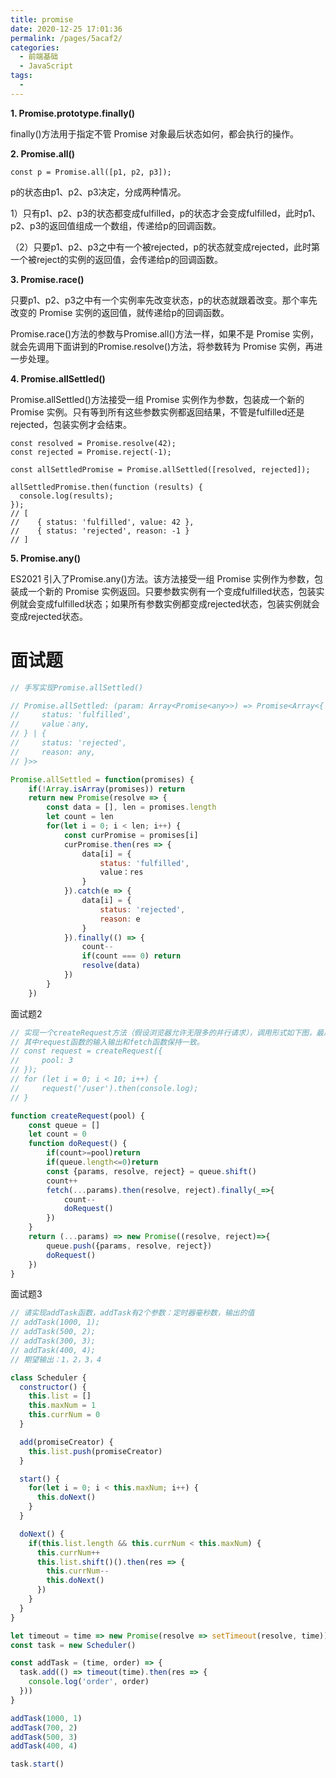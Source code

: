 ```yaml
---
title: promise
date: 2020-12-25 17:01:36
permalink: /pages/5acaf2/
categories:
  - 前端基础
  - JavaScript
tags:
  - 
---
```

**1. Promise.prototype.finally()**

finally()方法用于指定不管 Promise 对象最后状态如何，都会执行的操作。

**2. Promise.all()**

```
const p = Promise.all([p1, p2, p3]);
```
p的状态由p1、p2、p3决定，分成两种情况。

1）只有p1、p2、p3的状态都变成fulfilled，p的状态才会变成fulfilled，此时p1、p2、p3的返回值组成一个数组，传递给p的回调函数。

（2）只要p1、p2、p3之中有一个被rejected，p的状态就变成rejected，此时第一个被reject的实例的返回值，会传递给p的回调函数。

**3. Promise.race()**

只要p1、p2、p3之中有一个实例率先改变状态，p的状态就跟着改变。那个率先改变的 Promise 实例的返回值，就传递给p的回调函数。

Promise.race()方法的参数与Promise.all()方法一样，如果不是 Promise 实例，就会先调用下面讲到的Promise.resolve()方法，将参数转为 Promise 实例，再进一步处理。

**4. Promise.allSettled()**

Promise.allSettled()方法接受一组 Promise 实例作为参数，包装成一个新的 Promise 实例。只有等到所有这些参数实例都返回结果，不管是fulfilled还是rejected，包装实例才会结束。

```
const resolved = Promise.resolve(42);
const rejected = Promise.reject(-1);

const allSettledPromise = Promise.allSettled([resolved, rejected]);

allSettledPromise.then(function (results) {
  console.log(results);
});
// [
//    { status: 'fulfilled', value: 42 },
//    { status: 'rejected', reason: -1 }
// ]
```

**5. Promise.any()**

ES2021 引入了Promise.any()方法。该方法接受一组 Promise 实例作为参数，包装成一个新的 Promise 实例返回。只要参数实例有一个变成fulfilled状态，包装实例就会变成fulfilled状态；如果所有参数实例都变成rejected状态，包装实例就会变成rejected状态。

# 面试题

```js
// 手写实现Promise.allSettled()

// Promise.allSettled: (param: Array<Promise<any>>) => Promise<Array<{
//     status: 'fulfilled',
//     value：any,
// } | {
//     status: 'rejected',
//     reason: any,
// }>>

Promise.allSettled = function(promises) {
    if(!Array.isArray(promises)) return
    return new Promise(resolve => {
        const data = [], len = promises.length
        let count = len
        for(let i = 0; i < len; i++) {
            const curPromise = promises[i]
            curPromise.then(res => {
                data[i] = {
                    status: 'fulfilled',
                    value：res
                }
            }).catch(e => {
                data[i] = {
                    status: 'rejected',
                    reason: e
                }
            }).finally(() => {
                count--
                if(count === 0) return
                resolve(data)
            })
        }
    })
```

面试题2

```js
// 实现一个createRequest方法（假设浏览器允许无限多的并行请求），调用形式如下图，最后实现效果如图：
// 其中request函数的输入输出和fetch函数保持一致。
// const request = createRequest({
//     pool: 3
// });
// for (let i = 0; i < 10; i++) {
//     request('/user').then(console.log);
// }

function createRequest(pool) {
    const queue = []
    let count = 0
    function doRequest() {
        if(count>=pool)return
        if(queue.length<=0)return
        const {params, resolve, reject} = queue.shift()
        count++
        fetch(...params).then(resolve, reject).finally(_=>{
            count--
            doRequest()
        })
    }
    return (...params) => new Promise((resolve, reject)=>{
        queue.push({params, resolve, reject})
        doRequest()
    })
}

```

面试题3

```js
// 请实现addTask函数，addTask有2个参数：定时器毫秒数，输出的值
// addTask(1000, 1);
// addTask(500, 2);
// addTask(300, 3);
// addTask(400, 4);
// 期望输出：1，2，3，4

class Scheduler {
  constructor() {
    this.list = []
    this.maxNum = 1
    this.currNum = 0
  }

  add(promiseCreator) {
    this.list.push(promiseCreator)
  }

  start() {
    for(let i = 0; i < this.maxNum; i++) {
      this.doNext()
    }
  }

  doNext() {
    if(this.list.length && this.currNum < this.maxNum) {
      this.currNum++
      this.list.shift()().then(res => {
        this.currNum--
        this.doNext()
      })
    }
  }
}

let timeout = time => new Promise(resolve => setTimeout(resolve, time))
const task = new Scheduler()

const addTask = (time, order) => {
  task.add(() => timeout(time).then(res => {
    console.log('order', order)
  }))
}

addTask(1000, 1)
addTask(700, 2)
addTask(500, 3)
addTask(400, 4)

task.start()
```